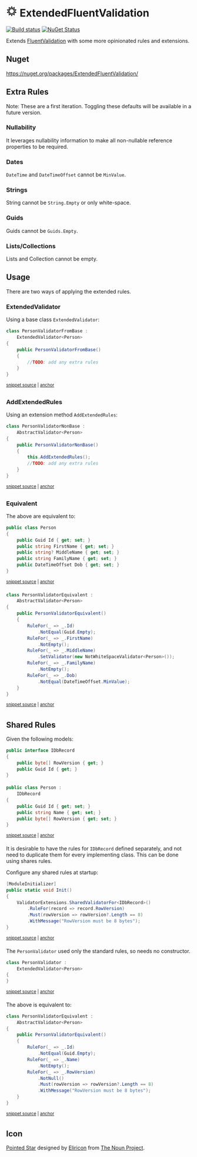 # <img src="/src/icon.png" height="30px"> ExtendedFluentValidation

[![Build status](https://ci.appveyor.com/api/projects/status/3lr9er83fo8mij5i?svg=true)](https://ci.appveyor.com/project/SimonCropp/ExtendedFluentValidation)
[![NuGet Status](https://img.shields.io/nuget/v/ExtendedFluentValidation.svg)](https://www.nuget.org/packages/ExtendedFluentValidation/)

Extends [FluentValidation](https://fluentvalidation.net/) with some more opinionated rules and extensions.


## Nuget

https://nuget.org/packages/ExtendedFluentValidation/


## Extra Rules

Note: These are a first iteration. Toggling these defaults will be available in a future version.


### Nullability

It leverages nullability information to make all non-nullable reference properties to be required.


### Dates

`DateTime` and `DateTimeOffset` cannot be `MinValue`.


### Strings

String cannot be `String.Empty` or only white-space.


### Guids

Guids cannot be `Guids.Empty`.


### Lists/Collections

Lists and Collection cannot be empty.


## Usage

There are two ways of applying the extended rules.


### ExtendedValidator

Using a base class `ExtendedValidator`:

<!-- snippet: ExtendedValidatorUsage -->
<a id='snippet-extendedvalidatorusage'></a>
```cs
class PersonValidatorFromBase :
    ExtendedValidator<Person>
{
    public PersonValidatorFromBase()
    {
        //TODO: add any extra rules
    }
}
```
<sup><a href='/src/Tests/Tests.cs#L298-L309' title='Snippet source file'>snippet source</a> | <a href='#snippet-extendedvalidatorusage' title='Start of snippet'>anchor</a></sup>
<!-- endSnippet -->


### AddExtendedRules

Using an extension method `AddExtendedRules`:

<!-- snippet: AddExtendedRulesUsage -->
<a id='snippet-addextendedrulesusage'></a>
```cs
class PersonValidatorNonBase :
    AbstractValidator<Person>
{
    public PersonValidatorNonBase()
    {
        this.AddExtendedRules();
        //TODO: add any extra rules
    }
}
```
<sup><a href='/src/Tests/Tests.cs#L311-L323' title='Snippet source file'>snippet source</a> | <a href='#snippet-addextendedrulesusage' title='Start of snippet'>anchor</a></sup>
<!-- endSnippet -->


### Equivalent

The above are equivalent to:

<!-- snippet: Person -->
<a id='snippet-person'></a>
```cs
public class Person
{
    public Guid Id { get; set; }
    public string FirstName { get; set; }
    public string? MiddleName { get; set; }
    public string FamilyName { get; set; }
    public DateTimeOffset Dob { get; set; }
}
```
<sup><a href='/src/Tests/Tests.cs#L285-L296' title='Snippet source file'>snippet source</a> | <a href='#snippet-person' title='Start of snippet'>anchor</a></sup>
<!-- endSnippet -->

<!-- snippet: Equivalent -->
<a id='snippet-equivalent'></a>
```cs
class PersonValidatorEquivalent :
    AbstractValidator<Person>
{
    public PersonValidatorEquivalent()
    {
        RuleFor(_ => _.Id)
            .NotEqual(Guid.Empty);
        RuleFor(_ => _.FirstName)
            .NotEmpty();
        RuleFor(_ => _.MiddleName)
            .SetValidator(new NotWhiteSpaceValidator<Person>());
        RuleFor(_ => _.FamilyName)
            .NotEmpty();
        RuleFor(_ => _.Dob)
            .NotEqual(DateTimeOffset.MinValue);
    }
}
```
<sup><a href='/src/Tests/Tests.cs#L325-L345' title='Snippet source file'>snippet source</a> | <a href='#snippet-equivalent' title='Start of snippet'>anchor</a></sup>
<!-- endSnippet -->


## Shared Rules

Given the following models:

<!-- snippet: SharedRulesModels -->
<a id='snippet-sharedrulesmodels'></a>
```cs
public interface IDbRecord
{
    public byte[] RowVersion { get; }
    public Guid Id { get; }
}

public class Person :
    IDbRecord
{
    public Guid Id { get; set; }
    public string Name { get; set; }
    public byte[] RowVersion { get; set; }
}
```
<sup><a href='/src/Tests/SharedRuleTests.cs#L34-L50' title='Snippet source file'>snippet source</a> | <a href='#snippet-sharedrulesmodels' title='Start of snippet'>anchor</a></sup>
<!-- endSnippet -->

It is desirable to have the rules for `IDbRecord` defined separately, and not need to duplicate them for every implementing class. This can be done using shares rules.

Configure any shared rules at startup:

<!-- snippet: SharedRulesInit -->
<a id='snippet-sharedrulesinit'></a>
```cs
[ModuleInitializer]
public static void Init()
{
    ValidatorExtensions.SharedValidatorFor<IDbRecord>()
        .RuleFor(record => record.RowVersion)
        .Must(rowVersion => rowVersion?.Length == 8)
        .WithMessage("RowVersion must be 8 bytes");
}
```
<sup><a href='/src/Tests/SharedRuleTests.cs#L8-L19' title='Snippet source file'>snippet source</a> | <a href='#snippet-sharedrulesinit' title='Start of snippet'>anchor</a></sup>
<!-- endSnippet -->

The `PersonValidator` used only the standard rules, so needs no constructor.

<!-- snippet: SharedRulesUsage -->
<a id='snippet-sharedrulesusage'></a>
```cs
class PersonValidator :
    ExtendedValidator<Person>
{
}
```
<sup><a href='/src/Tests/SharedRuleTests.cs#L52-L59' title='Snippet source file'>snippet source</a> | <a href='#snippet-sharedrulesusage' title='Start of snippet'>anchor</a></sup>
<!-- endSnippet -->

The above is equivalent to:

<!-- snippet: SharedRulesEquivalent -->
<a id='snippet-sharedrulesequivalent'></a>
```cs
class PersonValidatorEquivalent :
    AbstractValidator<Person>
{
    public PersonValidatorEquivalent()
    {
        RuleFor(_ => _.Id)
            .NotEqual(Guid.Empty);
        RuleFor(_ => _.Name)
            .NotEmpty();
        RuleFor(_ => _.RowVersion)
            .NotNull()
            .Must(rowVersion => rowVersion?.Length == 8)
            .WithMessage("RowVersion must be 8 bytes");
    }
}
```
<sup><a href='/src/Tests/SharedRuleTests.cs#L61-L79' title='Snippet source file'>snippet source</a> | <a href='#snippet-sharedrulesequivalent' title='Start of snippet'>anchor</a></sup>
<!-- endSnippet -->


## Icon

[Pointed Star](https://thenounproject.com/term/pointed+star/802333/) designed by [Eliricon](https://thenounproject.com/mordarius/) from [The Noun Project](https://thenounproject.com).
